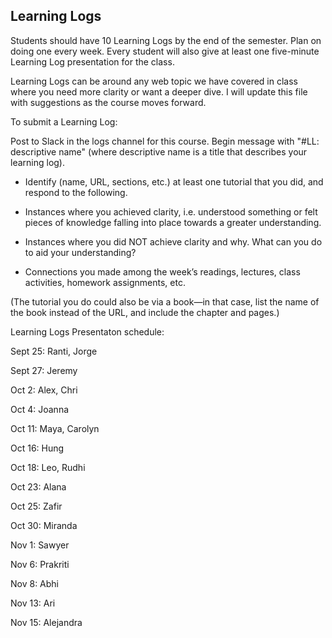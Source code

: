 ## Learning Logs

Students should have 10 Learning Logs by the end of the semester. Plan on doing one every week. Every student will also give at least one five-minute Learning Log presentation for the class.

Learning Logs can be around any web topic we have covered in class where you need more clarity or want a deeper dive. I will update this file with suggestions as the course moves forward.

To submit a Learning Log:


Post to Slack in the logs channel for this course. Begin message with "#LL: descriptive name" (where descriptive name is a title that describes your learning log).

* Identify (name, URL, sections, etc.) at least one tutorial that you did, and respond to the following.

* Instances where you achieved clarity, i.e. understood something or felt pieces of knowledge falling into place towards a greater understanding.

* Instances where you did NOT achieve clarity and why. What can you do to aid your understanding?

* Connections you made among the week’s readings, lectures, class activities, homework assignments, etc.

(The tutorial you do could also be via a book—in that case, list the name of the book instead of the URL, and include the chapter and pages.)

Learning Logs Presentaton schedule:

Sept 25: Ranti, Jorge

Sept 27: Jeremy

Oct 2: Alex, Chri

Oct 4: Joanna

Oct 11: Maya, Carolyn

Oct 16: Hung

Oct 18: Leo, Rudhi

Oct 23: Alana

Oct 25: Zafir 

Oct 30: Miranda

Nov 1: Sawyer

Nov 6: Prakriti

Nov 8: Abhi

Nov 13: Ari 

Nov 15: Alejandra

